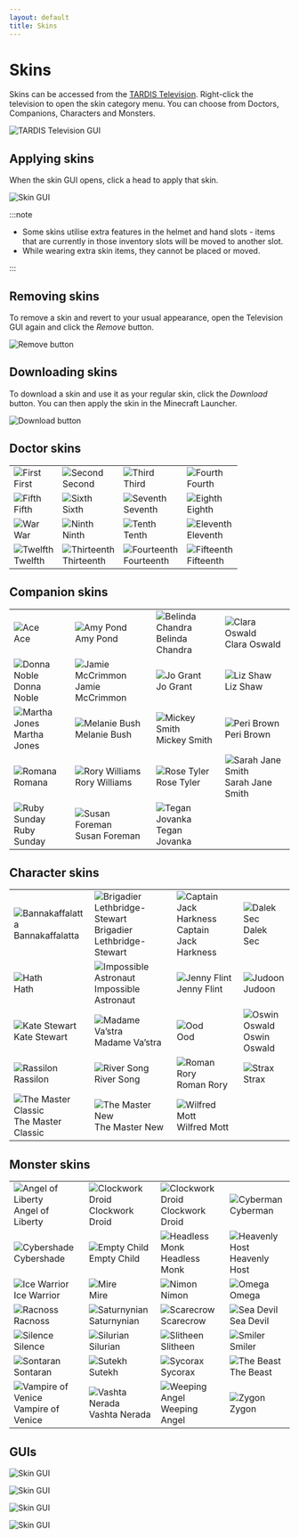 ```yaml
---
layout: default
title: Skins
---
```


# Skins

Skins can be accessed from the [TARDIS Television](television). Right-click the television to open the skin category menu. You can choose from Doctors, Companions, Characters and Monsters.

![TARDIS Television GUI](/images/skins/tv_gui.jpg)

## Applying skins

When the skin GUI opens, click a head to apply that skin.

![Skin GUI](/images/skins/skin_gui.jpg)

:::note

- Some skins utilise extra features in the helmet and hand slots - items that are currently in those inventory slots will be moved to another slot.
- While wearing extra skin items, they cannot be placed or moved.

:::

## Removing skins

To remove a skin and revert to your usual appearance, open the Television GUI again and click the _Remove_ button.

![Remove button](/images/skins/remove.png)

## Downloading skins

To download a skin and use it as your regular skin, click the _Download_ button. You can then apply the skin in the Minecraft Launcher.

![Download button](/images/skins/download.png)

## Doctor skins

|     |     |     |     |
| --- | --- | --- | --- |
| ![First](/images/skins/1st.png)<br/>First | ![Second](/images/skins/2nd.png)<br/>Second | ![Third](/images/skins/3rd.png)<br/>Third | ![Fourth](/images/skins/4th.png)<br/>Fourth |
| ![Fifth](/images/skins/5th.png)<br/>Fifth | ![Sixth](/images/skins/6th.png)<br/>Sixth | ![Seventh](/images/skins/7th.png)<br/>Seventh | ![Eighth](/images/skins/8th.png)<br/>Eighth |
| ![War](/images/skins/war.png)<br/>War |  ![Ninth](/images/skins/9th.png)<br/>Ninth | ![Tenth](/images/skins/10th.png)<br/>Tenth | ![Eleventh](/images/skins/11th.png)<br/>Eleventh |
| ![Twelfth](/images/skins/12th.png)<br/>Twelfth | ![Thirteenth](/images/skins/13th.png)<br/>Thirteenth | ![Fourteenth](/images/skins/14th.png)<br/>Fourteenth | ![Fifteenth](/images/skins/15th.png)<br/>Fifteenth |

## Companion skins

|     |     |     |     |
| --- | --- | --- | --- |
| ![Ace](/images/skins/ace.png)<br/>Ace | ![Amy Pond](/images/skins/amy_pond.png)<br/>Amy Pond | ![Belinda Chandra](/images/skins/belinda_chandra.png)<br/>Belinda Chandra | ![Clara Oswald](/images/skins/clara_oswald.png)<br/>Clara Oswald |
| ![Donna Noble](/images/skins/donna_noble.png)<br/>Donna Noble | ![Jamie McCrimmon](/images/skins/jamie_mccrimmon.png)<br/>Jamie McCrimmon | ![Jo Grant](/images/skins/jo_grant.png)<br/>Jo Grant | ![Liz Shaw](/images/skins/liz_shaw.png)<br/>Liz Shaw |
| ![Martha Jones](/images/skins/martha_jones.png)<br/>Martha Jones | ![Melanie Bush](/images/skins/melanie_bush.png)<br/>Melanie Bush | ![Mickey Smith](/images/skins/mickey_smith.png)<br/>Mickey Smith | ![Peri Brown](/images/skins/peri_brown.png)<br/>Peri Brown |
| ![Romana](/images/skins/romana.png)<br/>Romana | ![Rory Williams](/images/skins/rory_williams.png)<br/>Rory Williams | ![Rose Tyler](/images/skins/rose_tyler.png)<br/>Rose Tyler | ![Sarah Jane Smith](/images/skins/sarah_jane_smith.png)<br/>Sarah Jane Smith |
| ![Ruby Sunday](/images/skins/ruby_sunday.png)<br/>Ruby Sunday | ![Susan Foreman](/images/skins/susan_foreman.png)<br/>Susan Foreman | ![Tegan Jovanka](/images/skins/tegan_jovanka.png)<br/>Tegan Jovanka |  |

## Character skins

|     |     |     |     |
| --- | --- | --- | --- |
| ![Bannakaffalatta](/images/skins/bannakaffalatta.png)<br/>Bannakaffalatta | ![Brigadier Lethbridge-Stewart](/images/skins/brigadier_lethbridge_stewart.png)<br/>Brigadier<br/>Lethbridge-Stewart | ![Captain Jack Harkness](/images/skins/captain_jack_harkness.png)<br/>Captain<br/>Jack Harkness | ![Dalek Sec](/images/skins/dalek_sec.png)<br/>Dalek Sec |
| ![Hath](/images/skins/hath.png)<br/>Hath | ![Impossible Astronaut](/images/skins/impossible_astronaut.png)<br/>Impossible Astronaut | ![Jenny Flint](/images/skins/jenny_flint.png)<br/>Jenny Flint | ![Judoon](/images/skins/judoon.png)<br/>Judoon |
| ![Kate Stewart](/images/skins/kate_stewart.png)<br/>Kate Stewart | ![Madame Va’stra](/images/skins/madame_vastra.png)<br/>Madame Va’stra |  ![Ood](/images/skins/ood.png)<br/>Ood | ![Oswin Oswald](/images/skins/oswin_oswald.png)<br/>Oswin Oswald |
| ![Rassilon](/images/skins/rassilon.png)<br/>Rassilon | ![River Song](/images/skins/river_song.png)<br/>River Song | ![Roman Rory](/images/skins/roman_rory.png)<br/>Roman Rory | ![Strax](/images/skins/strax.png)<br/>Strax |
| ![The Master Classic](/images/skins/the_master_classic.png)<br/>The Master Classic | ![The Master New](/images/skins/the_master_new.png)<br/>The Master New | ![Wilfred Mott](/images/skins/wilfred_mott.png)<br/>Wilfred Mott |   |

## Monster skins

|     |     |     |     |
| --- | --- | --- | --- |
| ![Angel of Liberty](/images/skins/angel_of_liberty.png)<br/>Angel of Liberty | ![Clockwork Droid](/images/skins/clockwork_droid_male.png)<br/>Clockwork Droid | ![Clockwork Droid](/images/skins/clockwork_droid_female.png)<br/>Clockwork Droid | ![Cyberman](/images/skins/cyberman.png)<br/>Cyberman |
| ![Cybershade](/images/skins/cybershade.png)<br/>Cybershade | ![Empty Child](/images/skins/empty_child.png)<br/>Empty Child | ![Headless Monk](/images/skins/headless_monk.png)<br/>Headless Monk | ![Heavenly Host](/images/skins/heavenly_host.png)<br/>Heavenly Host |
| ![Ice Warrior](/images/skins/ice_warrior.png)<br/>Ice Warrior | ![Mire](/images/skins/mire.png)<br/>Mire | ![Nimon](/images/skins/nimon.png)<br/>Nimon | ![Omega](/images/skins/omega.png)<br/>Omega | ![Ossified](/images/skins/ossified.png)<br/>Ossified Time Zombie |
| ![Racnoss](/images/skins/racnoss.png)<br/>Racnoss | ![Saturnynian](/images/skins/saturnynian.png)<br/>Saturnynian | ![Scarecrow](/images/skins/scarecrow.png)<br/>Scarecrow | ![Sea Devil](/images/skins/sea_devil.png)<br/>Sea Devil |
| ![Silence](/images/skins/silence.png)<br/>Silence | ![Silurian](/images/skins/silurian.png)<br/>Silurian | ![Slitheen](/images/skins/slitheen.png)<br/>Slitheen | ![Smiler](/images/skins/smiler.png)<br/>Smiler |
| ![Sontaran](/images/skins/sontaran.png)<br/>Sontaran | ![Sutekh](/images/skins/sutekh.png)<br/>Sutekh | ![Sycorax](/images/skins/sycorax.png)<br/>Sycorax | ![The Beast](/images/skins/the_beast.png)<br/>The Beast |
| ![Vampire of Venice](/images/skins/vampire_of_venice.png)<br/>Vampire of Venice | ![Vashta Nerada](/images/skins/vashta_nerada.png)<br/>Vashta Nerada | ![Weeping Angel](/images/skins/weeping_angel.png)<br/>Weeping Angel | ![Zygon](/images/skins/zygon.png)<br/>Zygon |

## GUIs

![Skin GUI](/images/skins/doctors_skin_gui.png)

![Skin GUI](/images/skins/companions_skin_gui.png)

![Skin GUI](/images/skins/characters_skin_gui.png)

![Skin GUI](/images/skins/skin_gui.jpg)
